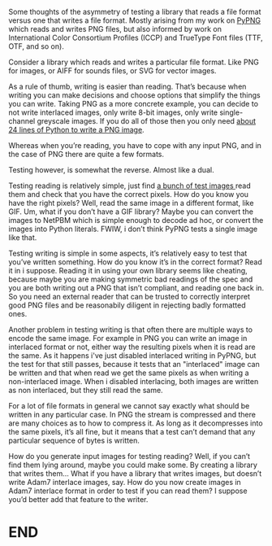 [brutal]: #xdate "2024-04-08"
[brutal]: #author "David Jones"
[brutal]: #title "Testing read asymmetry write"

Some thoughts of the asymmetry of testing a library that reads a
file format versus one that writes a file format.
Mostly arising from my work on
[PyPNG](https://gitlab.com/drj11/pypng) which reads and writes
PNG files, but also informed by work on International Color
Consortium Profiles (ICCP) and TrueType Font files (TTF, OTF,
and so on).

Consider a library which reads and writes a particular file
format.
Like PNG for images, or AIFF for sounds files, or SVG for vector images.

As a rule of thumb, writing is easier than reading.
That’s because when writing you can make decisions and choose
options that simplify the things you can write.
Taking PNG as a more concrete example, you can decide to not write
interlaced images, only write 8-bit images, only write
single-channel greyscale images.
If you do all of those then you only need [about 24 lines of
Python to write a PNG image](https://gitlab.com/drj11/minpng).

Whereas when you’re reading, you have to cope with any input
PNG, and in the case of PNG there are quite a few formats.

Testing however, is somewhat the reverse. Almost like a dual.

Testing reading is relatively simple, just
find [a bunch of test images ](http://www.schaik.com/pngsuite/)
read them and check that you have the correct pixels.
How do you know you have the right pixels? Well, read the same
image in a different format, like GIF. Um, what if you don’t
have a GIF library? Maybe you can convert the images to
NetPBM which is simple enough to decode ad hoc, or
convert the images into Python literals.
FWIW, i don’t think PyPNG tests a single image like that.

Testing writing is simple in some aspects, it’s relatively easy
to test that you’ve written something. How do you know it’s in
the correct format? Read it in i suppose. Reading it in using
your own library seems like cheating, because maybe
you are making symmetric bad readings of the spec and you are
both writing out a PNG that isn’t compliant, and reading one
back in. So you need an external reader that can be trusted
to correctly interpret good PNG files and be reasonabily
diligent in rejecting badly formatted ones.

Another problem in testing writing is that often there are
multiple ways to encode the same image.
For example in PNG you can write an image in interlaced format
or not, either way the resulting pixels when it is read are the
same.
As it happens i've just disabled interlaced writing in PyPNG,
but the test for that still passes, because it tests that an
"interlaced" image can be written and that when read we get the
same pixels as when writing a non-interlaced image.
When i disabled interlacing, both images are written as non
interlaced, but they still read the same.

For a lot of file formats in general we cannot say exactly what
should be written in any particular case.
In PNG the stream is compressed and there are many choices as
to how to compress it.
As long as it decompresses into the same pixels, it’s all fine,
but it means that a test can’t demand that any particular
sequence of bytes is written.

How do you generate input images for testing reading? Well, if
you can’t find them lying around, maybe you could make some.
By creating a library that writes them... What if you have a
library that writes images, but doesn’t write Adam7 interlace
images, say. How do you now create images in Adam7 interlace
format in order to test if you can read them? I suppose you’d
better add that feature to the writer.

# END

